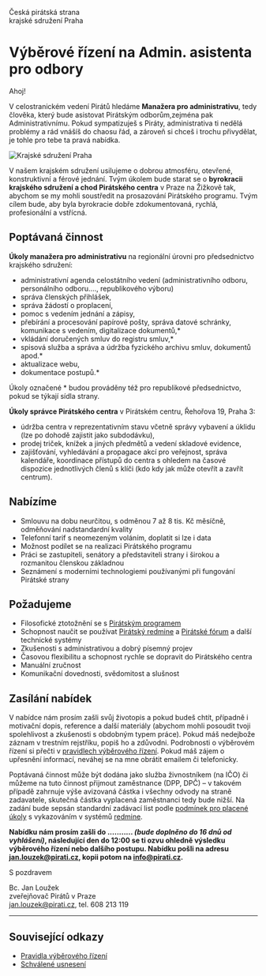 Česká pirátská strana  
krajské sdružení Praha

Výběrové řízení na Admin. asistenta pro odbory
========================

Ahoj!

V celostranickém vedení Pirátů hledáme **Manažera pro administrativu**, tedy člověka, který bude asistovat Pirátským odborům,zejména pak Administrativnímu. Pokud sympatizuješ s Piráty, administrativa ti nedělá problémy a rád vnášíš do chaosu řád, a zároveň si chceš i trochu přivydělat, je tohle pro tebe ta pravá nabídka. 

![Krajské sdružení Praha](https://redmine.pirati.cz/attachments/download/146/pirati-mezinarodni.jpg)

V našem krajském sdružení usilujeme o dobrou atmosféru, otevřené, konstruktivní a férové jednání. Tvým úkolem bude starat se o **byrokracii krajského sdružení a chod Pirátského centra** v Praze na Žižkově tak, abychom se my mohli soustředit na prosazování Pirátského programu. Tvým cílem bude, aby byla byrokracie dobře zdokumentovaná, rychlá, profesionální a vstřícná. 

## Poptávaná činnost

**Úkoly manažera pro administrativu** na regionální úrovni pro předsednictvo krajského sdružení:

* administrativní agenda celostátního vedení (administrativního odboru, personálního odboru...., republikového výboru) 
* správa členských přihlášek, 
* správa žádostí o proplacení, 
* pomoc s vedením jednání a zápisy,
* přebírání a procesování papírové pošty, správa datové schránky, komunikace s vedením, digitalizace dokumentů,*
* vkládání doručených smluv do registru smluv,*
* spisová služba a správa a údržba fyzického archivu smluv, dokumentů apod.*
* aktualizace webu,
* dokumentace postupů.*

Úkoly označené * budou prováděny též pro republikové předsednictvo, pokud se týkají sídla strany.

**Úkoly správce Pirátského centra** v Pirátském centru, Řehořova 19, Praha 3: 

* údržba centra v reprezentativním stavu včetně správy vybavení a úklidu (lze po dohodě zajistit jako subdodávku),
* prodej triček, knížek a jiných předmětů a vedení skladové evidence,
* zajišťování, vyhledávání a propagace akcí pro veřejnost, správa kalendáře, koordinace přístupů do centra s ohledem na časové dispozice jednotlivých členů s klíči (kdo kdy jak může otevřít a zavřít centrum).

## Nabízíme

* Smlouvu na dobu neurčitou, s odměnou 7 až 8 tis. Kč měsíčně, odměňování nadstandardní kvality
* Telefonní tarif s neomezeným voláním, doplatit si lze i data
* Možnost podílet se na realizaci Pirátského programu
* Práci se zastupiteli, senátory a představiteli strany i širokou a rozmanitou členskou základnou
* Seznámení s moderními technologiemi používanými při fungování Pirátské strany

## Požadujeme

* Filosofické ztotožnění se s [Pirátským programem][program]
* Schopnost naučit se používat [Pirátský redmine][redmine] a [Pirátské fórum][forum] a další technické systémy
* Zkušenosti s administrativou a dobrý písemný projev 
* Časovou flexibilitu a schopnost rychle se dopravit do Pirátského centra 
* Manuální zručnost
* Komunikační dovednosti, svědomitost a slušnost

[program]: https://www.pirati.cz/program/start
[forum]: https://forum.pirati.cz
[redmine]: https://redmine.pirati.cz/

## Zasílání nabídek

V nabídce nám prosím zašli svůj životopis a pokud budeš chtít, případně i motivační dopis, reference a další materiály (abychom mohli posoudit tvoji spolehlivost a zkušenosti s obdobným typem práce). Pokud máš nedejbože záznam v trestním rejstříku, popiš ho a zdůvodni. Podrobnosti o výběrovém řízení si přečti v [pravidlech výběrového řízení](pravidla.md). Pokud máš zájem o upřesnění informací, neváhej se na mne obrátit emailem či telefonicky.

Poptávaná činnost může být dodána jako služba živnostníkem (na IČO) či můžeme na tuto činnost přijmout zaměstnance (DPP, DPČ) – v takovém případě zahrnuje výše avizovaná částka i všechny odvody na straně zadavatele, skutečná částka vyplacená zaměstnanci tedy bude nižší. Na zadání bude sepsán standardní zadávací list podle [podmínek pro placené úkoly](https://github.com/pirati-cz/sablony/blob/4b07ba675434ee634c527909d537122264cc712e/ukoly/podminky/podminky.md) s vykazováním v systémů [redmine][redmine].

**Nabídku nám prosím zašli do ........... *(bude doplněno do 16 dnů od vyhlášení)*, následující den do 12:00 se ti ozvu ohledně výsledku výběrového řízení nebo dalšího postupu. Nabídku pošli na adresu <jan.louzek@pirati.cz>, kopii potom na <info@pirati.cz>.**

S pozdravem 

Bc. Jan Loužek  
zveřejňovač Pirátů v Praze  
<jan.louzek@pirati.cz>, tel. 608 213 119

----

## Související odkazy

* [Pravidla výběrového řízení](pravidla.md)
* [Schválené usnesení](usneseni.md) 
